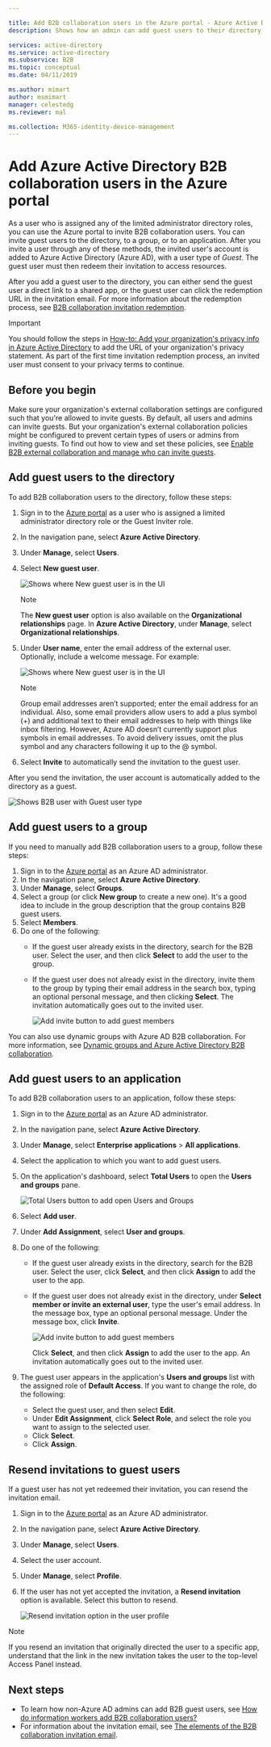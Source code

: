 ```yaml
---

title: Add B2B collaboration users in the Azure portal - Azure Active Directory | Microsoft Docs
description: Shows how an admin can add guest users to their directory from a partner organization using Azure Active Directory (Azure AD) B2B collaboration.

services: active-directory
ms.service: active-directory
ms.subservice: B2B
ms.topic: conceptual
ms.date: 04/11/2019

ms.author: mimart
author: msmimart
manager: celestedg
ms.reviewer: mal

ms.collection: M365-identity-device-management
---
```


# Add Azure Active Directory B2B collaboration users in the Azure portal

As a user who is assigned any of the limited administrator directory roles, you can use the Azure portal to invite B2B collaboration users. You can invite guest users to the directory, to a group, or to an application. After you invite a user through any of these methods, the invited user's account is added to Azure Active Directory (Azure AD), with a user type of *Guest*. The guest user must then redeem their invitation to access resources.

After you add a guest user to the directory, you can either send the guest user a direct link to a shared app, or the guest user can click the redemption URL in the invitation email. For more information about the redemption process, see [B2B collaboration invitation redemption](redemption-experience.md).

> [!IMPORTANT]
> You should follow the steps in [How-to: Add your organization's privacy info in Azure Active Directory](https://aka.ms/adprivacystatement) to add the URL of your organization's privacy statement. As part of the first time invitation redemption process, an invited user must consent to your privacy terms to continue. 

## Before you begin

Make sure your organization's external collaboration settings are configured such that you're allowed to invite guests. By default, all users and admins can invite guests. But your organization's external collaboration policies might be configured to prevent certain types of users or admins from inviting guests. To find out how to view and set these policies, see [Enable B2B external collaboration and manage who can invite guests](delegate-invitations.md).

## Add guest users to the directory

To add B2B collaboration users to the directory, follow these steps:

1. Sign in to the [Azure portal](https://portal.azure.com) as a user who is assigned a limited administrator directory role or the Guest Inviter role.
2. In the navigation pane, select **Azure Active Directory**.
3. Under **Manage**, select **Users**.
4. Select **New guest user**.

   ![Shows where New guest user is in the UI](./media/add-users-administrator/NewGuestUser-Directory.png) 
 
   > [!NOTE]
   > The **New guest user** option is also available on the **Organizational relationships** page. In **Azure Active Directory**, under **Manage**, select **Organizational relationships**.

5. Under **User name**, enter the email address of the external user. Optionally, include a welcome message. For example:

   ![Shows where New guest user is in the UI](./media/add-users-administrator/InviteGuest.png) 

    > [!NOTE]
    > Group email addresses aren’t supported; enter the email address for an individual. Also, some email providers allow users to add a plus symbol (+) and additional text to their email addresses to help with things like inbox filtering. However, Azure AD doesn’t currently support plus symbols in email addresses. To avoid delivery issues, omit the plus symbol and any characters following it up to the @ symbol.

6. Select **Invite** to automatically send the invitation to the guest user. 
 
After you send the invitation, the user account is automatically added to the directory as a guest.


![Shows B2B user with Guest user type](./media/add-users-administrator/GuestUserType.png)  

## Add guest users to a group
If you need to manually add B2B collaboration users to a group, follow these steps:

1. Sign in to the [Azure portal](https://portal.azure.com) as an Azure AD administrator.
2. In the navigation pane, select **Azure Active Directory**.
3. Under **Manage**, select **Groups**.
4. Select a group (or click **New group** to create a new one). It's a good idea to include in the group description that the group contains B2B guest users.
5. Select **Members**. 
6. Do one of the following:
   - If the guest user already exists in the directory, search for the B2B user. Select the user, and then click **Select** to add the user to the group.
   - If the guest user does not already exist in the directory, invite them to the group by typing their email address in the search box, typing an optional personal message, and then clicking **Select**. The invitation automatically goes out to the invited user.
     
     ![Add invite button to add guest members](./media/add-users-administrator/GroupInvite.png)
   
You can also use dynamic groups with Azure AD B2B collaboration. For more information, see [Dynamic groups and Azure Active Directory B2B collaboration](use-dynamic-groups.md).

## Add guest users to an application

To add B2B collaboration users to an application, follow these steps:

1. Sign in to the [Azure portal](https://portal.azure.com) as an Azure AD administrator.
2. In the navigation pane, select **Azure Active Directory**.
3. Under **Manage**, select **Enterprise applications** > **All applications**.
4. Select the application to which you want to add guest users.
5. On the application's dashboard, select **Total Users** to open the **Users and groups** pane.

    ![Total Users button to add open Users and Groups](./media/add-users-administrator/AppUsersAndGroups.png)

6. Select **Add user**.
7. Under **Add Assignment**, select **User and groups**.
8. Do one of the following:
   - If the guest user already exists in the directory, search for the B2B user. Select the user, click **Select**, and then click **Assign** to add the user to the app.
   - If the guest user does not already exist in the directory, under **Select member or invite an external user**, type the user's email address. In the message box, type an optional personal message. Under the message box, click **Invite**.
           
       ![Add invite button to add guest members](./media/add-users-administrator/AppInviteUsers.png)
   
      Click **Select**, and then click **Assign** to add the user to the app. An invitation automatically goes out to the invited user.

9. The guest user appears in the application's **Users and groups** list with the assigned role of **Default Access**. If you want to change the role, do the following:
   - Select the guest user, and then select **Edit**. 
   - Under **Edit Assignment**, click **Select Role**, and select the role you want to assign to the selected user.
   - Click **Select**.
   - Click **Assign**.
 
## Resend invitations to guest users

If a guest user has not yet redeemed their invitation, you can resend the invitation email.

1. Sign in to the [Azure portal](https://portal.azure.com) as an Azure AD administrator.
2. In the navigation pane, select **Azure Active Directory**.
3. Under **Manage**, select **Users**.
5. Select the user account.
6. Under **Manage**, select **Profile**.
7. If the user has not yet accepted the invitation, a **Resend invitation** option is available. Select this button to resend.

   ![Resend invitation option in the user profile](./media/add-users-administrator/Resend-Invitation.png)

> [!NOTE]
> If you resend an invitation that originally directed the user to a specific app, understand that the link in the new invitation takes the user to the top-level Access Panel instead.

## Next steps

- To learn how non-Azure AD admins can add B2B guest users, see [How do information workers add B2B collaboration users?](add-users-information-worker.md)
- For information about the invitation email, see [The elements of the B2B collaboration invitation email](invitation-email-elements.md).

